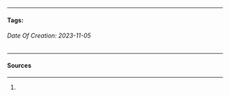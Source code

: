 __________________________________________________________________________
#### **Tags:**
###### *Date Of Creation: 2023-11-05*
__________________________________________________________________________


#### Sources
__________________________________________________________________________
1. 